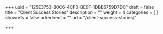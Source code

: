 +++
uuid			= "125E3753-B0C6-4CF0-BE9F-1DBE6759D7DC"
draft 			= false
title 			= "Client Success Stories"
description		= ""
weight			= 4
categories		= [ ]
showrefs		= false
urlredirect		= ""
url	 			= "/client-success-stories/"

+++
